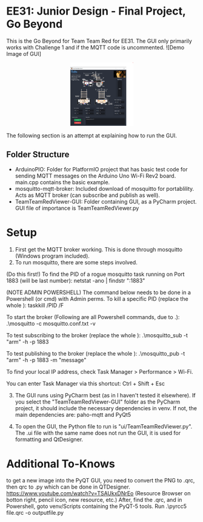 # EE31: Junior Design - Final Project, Go Beyond
This is the Go Beyond for Team Team Red for EE31.
The GUI only primarily works with Challenge 1 and if the MQTT code is uncommented.
![Demo Image of GUI]
<p align="center" width="100%">
    <img width="33%" src="./GUIDemoImageGitHub.png">
</p>


The following section is an attempt at explaining how to run the GUI.

## Folder Structure
- ArduinoPIO: Folder for PlatformIO project that has basic test code for sending MQTT messages on the Arduino Uno Wi-Fi Rev2 board. main.cpp contains the basic example.
- mosquitto-mqtt-broker: Included download of mosquitto for portablility. Acts as MQTT broker (can subscribe and publish as well).
- TeamTeamRedViewer-GUI: Folder containing GUI, as a PyCharm project. GUI file of importance is TeamTeamRedViewer.py

# Setup
1. First get the MQTT broker working. This is done through mosquitto (Windows program included).
2. To run mosquitto, there are some steps involved.

(Do this first!) To find the PID of a rogue mosquitto task running on Port 1883 (will be last number):
netstat -ano | findstr ":1883"

(NOTE ADMIN POWERSHELL) The command below needs to be done in a Powershell (or cmd) with Admin perms.
To kill a specific PID (replace the whole <PID>):
taskkill /PID <PID> /F

To start the broker (Following are all Powershell commands, due to .\):
.\mosquitto -c mosquitto.conf.txt -v

To test subscribing to the broker (replace the whole <IPADDRESS>):
.\mosquitto_sub -t "arm" -h <IPADDRESS> -p 1883

To test publishing to the broker (replace the whole <IPADDRESS>):
.\mosquitto_pub -t "arm" -h <IPADDRESS> -p 1883 -m "message"

To find your local IP address, check Task Manager > Performance > Wi-Fi.

You can enter Task Manager via this shortcut: Ctrl + Shift + Esc

3. The GUI runs using PyCharm best (as in I haven't tested it elsewhere).
If you select the "TeamTeamRedViewer-GUI" folder as the PyCharm project, it should include the necessary dependencies in venv.
If not, the main dependencies are: paho-mqtt and PyQt5

4. To open the GUI, the Python file to run is "ui/TeamTeamRedViewer.py". The .ui file with the same name does not run the GUI, it is used for formatting and QtDesigner.

# Additional To-Knows
to get a new image into the PyQT GUI, you need to convert the PNG to .qrc, then qrc to .py which can be done in QTDesigner.
https://www.youtube.com/watch?v=TSAUkxDNrEo (Resource Browser on botton right, pencil icon, new resource, etc.)
After, find the .qrc, and in Powershell, goto venv/Scripts containing the PyQT-5 tools. Run .\pyrcc5 file.qrc -o outputfile.py
